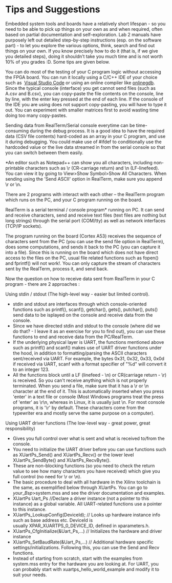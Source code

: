 # Tips and Suggestions

Embedded system tools and boards have a relatively short lifespan - so you need to be able to pick up things on your own as and when required, often based on partial documentation and self-exploration. Lab 2 manuals have purposely left out detailed step-by-step instructions (esp. on the software part) - to let you explore the various options, think, search and find out things on your own. If you know precisely how to do it (that is, if we give you detailed steps), doing it shouldn’t take you much time and is not worth 10% of you grades :D. Some tips are given below.

You can do most of the testing of your C program logic without accessing the FPGA board. You can run it locally using a C/C++ IDE of your choice such as  [Visual Studio Code](https://code.visualstudio.com/docs/languages/cpp) or using an online compiler like [onlinegdb](https://www.onlinegdb.com/online_c_compiler). Since the typical console (interface) you get cannot send files (such as A.csv and B.csv), you can copy-paste the file contents on the console, line by line, with the enter key pressed at the end of each line. If the console of the IDE you are using does not support copy-pasting, you will have to type it out. You can experiment with smaller matrices first to avoid wasting time doing too many copy-pastes.

Sending data from RealTerm/Serial console everytime can be time-consuming during the debug process. It is a good idea to have the required data (CSV file contents) hard-coded as an array in your C program, and use it during debugging. You could make use of #ifdef to conditionally use the hardcoded value or the live data streamed in from the serial console so that you can switch between them easily.

\*An editor such as Notepad++ can show you all characters, including non-printable characters such as \\r (CR-carriage return) and \\n (LF-linefeed). You can view it by going to View>Show Symbol>Show All Characters. When sending using the 'Send ASCII' option in RealTerm, make sure you append \\r or \\n.

There are 2 programs with interact with each other – the RealTerm program which runs on the PC, and your C program running on the board.

RealTerm is a serial terminal / console program\* running on PC. It can send and receive characters, send and receive text files (text files are nothing but long strings) through the serial port (COM/tty) as well as network interfaces (TCP/IP sockets).

The program running on the board (Cortex A53) receives the sequence of characters sent from the PC (you can use the send file option in RealTerm), does some computations, and sends it back to the PC (you can capture it into a file). Since this is running on the board which does not have direct access to the files on the PC, usual file related functions such as fopen() and fprintf() will not work!. You can only capture the stream of characters sent by the RealTerm, process it, and send back.

Now the question on how to receive data sent from RealTerm in your C program - there are 2 approaches :

Using stdin / stdout (The high-level way - easier but limited control).

* stdin and stdout are interfaces through which console-oriented functions such as printf(), scanf(), getchar(), gets(), putchar(), puts() send data to be isplayed on the console and receive data from the console.
* Since we have directed stdin and stdout to the console (where did we do that? - I leave it as an exercise for you to find out), you can use these functions to end and receive data from the PC/RealTerm.
* If the underlying physical layer is UART, the functions mentioned above such as printf() and scanf() makes use of UART driver functions under the hood, in addition to formatting/parsing the ASCII characters sent/received via UART. For example, the bytes 0x31, 0x32, 0x33, 0x0d if received via UART, scanf with a format specifier of "%d" will convert it to an integer 123.
* All the functions block until a LF (linefeed - \\n) or CR(carriage return - \\r) is received. So you can't receive anything which is not properly terminated. When you send a file, make sure that it has a \\r or \\n character at the end of it. This is automatically inserted when you press 'enter' in a text file or console (Most Windows programs treat the press of 'enter' as \\r\\n, whereas in Linux, it is usually just \\n. For most console programs, it is '\\r' by default. These characters come from the typewriter era and mostly serve the same purpose on a computer).

Using UART driver functions (The low-level way - great power, great responsibility)

* Gives you full control over what is sent and what is received to/from the console.
* You need to initialize the UART driver before you can use functions such as XUartPs\_Send() and XUartPs\_Recv() or the lower level XUartPs\_SendByte() and XUartPs\_RecvByte().
* These are non-blocking functions (so you need to check the return value to see how many characters you have received) which give you full control (no need for \\r or \\n).
* The basic procedure to deal with all hardware in the Xilinx toolchain is the same, as exemplified below through XUartPs. You can go to $your\_Bsp$>system.mss and see the driver documentation and examples.
* XUartPs Uart\_Ps //Declare a driver instance (not a pointer to this instance) as a global variable. All UART-related functions use a pointer to this instance.
* XUartPs\_LookupConfig(DeviceId); // Looks up hardware instance info such as base address etc. DeviceId is usually XPAR\_XUARTPS\_0\_DEVICE\_ID, defined in xparameters.h.
* XUartPs\_CfgInitialize(&Uart\_Ps,...) // Initializes the hardware and driver instance
* XUartPs\_SetBaudRate(&Uart\_Ps,...) // Additional hardware specific settings/initializations. Following this, you can use the Send and Recv functions.
* Instead of starting from scratch, start with the examples from system.mss entry for the hardware you are looking at. For UART, you can probably start with xuartps\_hello\_world\_example and modify it to suit your needs.
